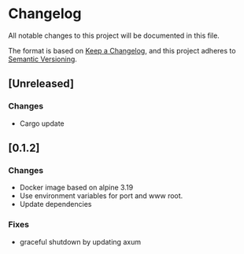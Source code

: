 # Changelog

All notable changes to this project will be documented in this file.

The format is based on [Keep a Changelog](https://keepachangelog.com/en/1.0.0/),
and this project adheres to [Semantic Versioning](https://semver.org/spec/v2.0.0.html).

## [Unreleased]

### Changes

- Cargo update

## [0.1.2]

### Changes

- Docker image based on alpine 3.19
- Use environment variables for port and www root.
- Update dependencies

### Fixes
- graceful shutdown by updating axum
